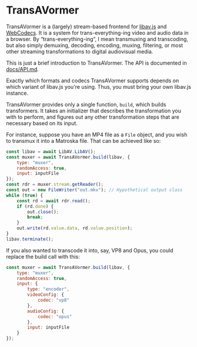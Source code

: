 # TransAVormer

TransAVormer is a (largely) stream-based frontend for
[libav.js](https://github.com/Yahweasel/libav.js) and
[WebCodecs](https://w3c.github.io/webcodecs/). It is a system for
trans-everything-ing video and audio data in a browser. By
“trans-everything-ing”, I mean transmuxing and transcoding, but also simply
demuxing, decoding, encoding, muxing, filtering, or most other streaming
transformations to digital audiovisual media.

This is just a brief introduction to TransAVormer. The API is documented in
[docs/API.md](docs/API.md).

Exactly which formats and codecs TransAVormer supports depends on which variant
of libav.js you're using. Thus, you must bring your own libav.js instance.

TransAVormer provides only a single function, `build`, which builds
transformers. It takes an initializer that describes the transformation you with
to perform, and figures out any other transformation steps that are necessary
based on its input.

For instance, suppose you have an MP4 file as a `File` object, and you wish to
transmux it into a Matroska file. That can be achieved like so:

```javascript
const libav = await LibAV.LibAV();
const muxer = await TransAVormer.build(libav, {
    type: "muxer",
    randomAccess: true,
    input: inputFile
});
const rdr = muxer.stream.getReader();
const out = new FileWriter("out.mkv"); // Hypothetical output class
while (true) {
    const rd = await rdr.read();
    if (rd.done) {
        out.close();
        break;
    }
    out.write(rd.value.data, rd.value.position);
}
libav.terminate();
```

If you also wanted to transcode it into, say, VP8 and Opus, you could replace
the build call with this:

```javascript
const muxer = await TransAVormer.build(libav, {
    type: "muxer",
    randomAccess: true,
    input: {
        type: "encoder",
        videoConfig: {
            codec: "vp8"
        },
        audioConfig: {
            codec: "opus"
        },
        input: inputFile
    }
});
```
